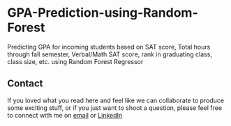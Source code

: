 # GPA-Prediction-using-Random-Forest

Predicting GPA for incoming students based on SAT score, Total hours through fall semester, Verbal/Math SAT score, rank in graduating class, class size, etc. using Random Forest Regressor
   
## Contact
If you loved what you read here and feel like we can collaborate to produce some exciting stuff, or if you
just want to shoot a question, please feel free to connect with me on 
<a href="mailto:manishshukla.ms18@gmail.com">email</a> or 
<a href="https://www.linkedin.com/in/manishshukla-ms/" target="_blank">LinkedIn</a>
